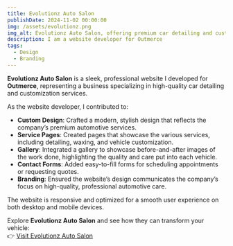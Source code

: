 ```yaml
---
title: Evolutionz Auto Salon  
publishDate: 2024-11-02 00:00:00  
img: /assets/evolutionz.png
img_alt: Evolutionz Auto Salon, offering premium car detailing and customization services.  
description: I am a website developer for Outmerce  
tags:  
  - Design  
  - Branding  
---
```


**Evolutionz Auto Salon** is a sleek, professional website I developed for **Outmerce**, representing a business specializing in high-quality car detailing and customization services.

As the website developer, I contributed to:  
- **Custom Design**: Crafted a modern, stylish design that reflects the company’s premium automotive services.  
- **Service Pages**: Created pages that showcase the various services, including detailing, waxing, and vehicle customization.  
- **Gallery**: Integrated a gallery to showcase before-and-after images of the work done, highlighting the quality and care put into each vehicle.  
- **Contact Forms**: Added easy-to-fill forms for scheduling appointments or requesting quotes.  
- **Branding**: Ensured the website’s design communicates the company’s focus on high-quality, professional automotive care.

The website is responsive and optimized for a smooth user experience on both desktop and mobile devices.  

Explore **Evolutionz Auto Salon** and see how they can transform your vehicle:  
👉 [Visit Evolutionz Auto Salon](https://evolutionzautosalon.net/)
